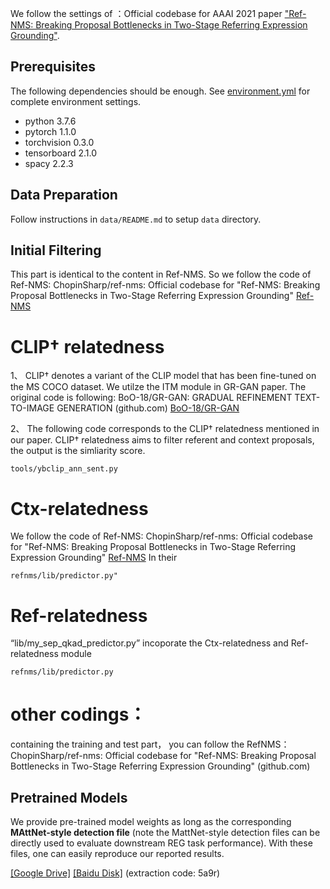 
We follow the settings of ：Official codebase for AAAI 2021 paper ["Ref-NMS: Breaking Proposal Bottlenecks in Two-Stage Referring Expression Grounding"](https://arxiv.org/abs/2009.01449).

## Prerequisites
The following dependencies should be enough. See [environment.yml](environment.yml) for complete environment settings.
- python 3.7.6
- pytorch 1.1.0
- torchvision 0.3.0
- tensorboard 2.1.0
- spacy 2.2.3

## Data Preparation
Follow instructions in `data/README.md` to setup `data` directory. 
## Initial Filtering
This part is identical to the content in Ref-NMS. So we follow the code of Ref-NMS: ChopinSharp/ref-nms: Official codebase for "Ref-NMS: Breaking Proposal Bottlenecks in Two-Stage Referring Expression Grounding" [Ref-NMS](https://github.com/ChopinSharp/ref-nms) 

# CLIP† relatedness 
1、 CLIP† denotes a variant of the CLIP model that has been fine-tuned on the MS COCO dataset. We utilze the ITM module in GR-GAN paper. The original code is following:  BoO-18/GR-GAN: GRADUAL REFINEMENT TEXT-TO-IMAGE GENERATION (github.com) [BoO-18/GR-GAN](https://github.com/BoO-18/GR-GAN)

2、 The following code corresponds to the  CLIP† relatedness mentioned in our paper. CLIP† relatedness aims to filter referent and context proposals, the output is the simliarity score. 
```
tools/ybclip_ann_sent.py
```

# Ctx-relatedness 
We follow the code of Ref-NMS: ChopinSharp/ref-nms: Official codebase for "Ref-NMS: Breaking Proposal Bottlenecks in Two-Stage Referring Expression Grounding" [Ref-NMS](https://github.com/ChopinSharp/ref-nms) In their 
```
refnms/lib/predictor.py"
```
# Ref-relatedness
“lib/my_sep_qkad_predictor.py” incoporate the  Ctx-relatedness and  Ref-relatedness module
```
refnms/lib/predictor.py
```

# other codings：
containing the training and test part， you can follow the RefNMS：
ChopinSharp/ref-nms: Official codebase for "Ref-NMS: Breaking Proposal Bottlenecks in Two-Stage Referring Expression Grounding" (github.com)

## Pretrained Models
We provide pre-trained model weights as long as the corresponding **MAttNet-style detection file** (note the MattNet-style detection files can be directly used to evaluate downstream REG task performance). With these files, one can easily reproduce our reported results.

[[Google Drive]](https://drive.google.com/drive/folders/1BPqWW0LrAEBFna7b-ORF2TcrY7K_DDvM?usp=sharing) [[Baidu Disk]](https://pan.baidu.com/s/1G4k7APKSUs-_5StXoYaNrA) (extraction code: 5a9r)

 
